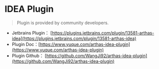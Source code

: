 IDEA Plugin
===

> Plugin is provided by community developers.


* Jetbrains Plugin： [https://plugins.jetbrains.com/plugin/13581-arthas-idea](https://plugins.jetbrains.com/plugin/13581-arthas-idea)
* Plugin Doc：[https://www.yuque.com/arthas-idea-plugin](https://www.yuque.com/arthas-idea-plugin)
* Plugin Github： [https://github.com/WangJi92/arthas-idea-plugin](https://github.com/WangJi92/arthas-idea-plugin)





